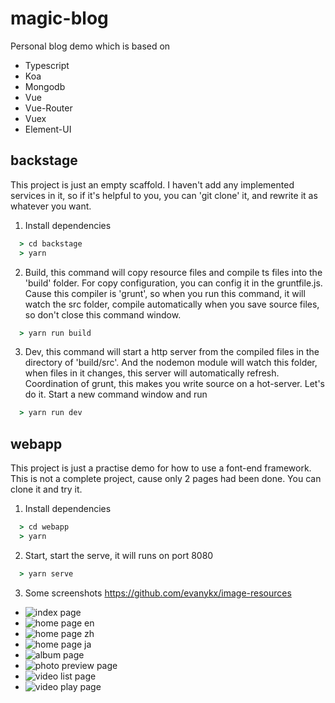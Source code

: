 # magic-blog
Personal blog demo which is based on
- Typescript
- Koa
- Mongodb
- Vue
- Vue-Router
- Vuex
- Element-UI

## backstage
This project is just an empty scaffold. I haven't add any implemented services in it, 
so if it's helpful to you, you can 'git clone' it, and rewrite it as whatever you want.

1. Install dependencies
```cmd
  > cd backstage
  > yarn
```
2. Build, this command will copy resource files and compile ts files into the 'build' folder. For copy configuration, you can config it in the gruntfile.js. Cause this compiler is 'grunt',  so when you run this command, it will watch the src folder, compile automatically when you save source files, so don't close this command window.
```cmd
  > yarn run build
```
3. Dev, this command will start a http server from the compiled files in the directory of 'build/src'. And the nodemon module will watch this folder, when files in it  changes, this server will automatically refresh. Coordination of grunt, this makes you write source on a hot-server. Let's do it. Start a new command window and run 
```cmd
  > yarn run dev
```

## webapp
This project is just a practise demo for how to use a font-end framework. This is not a complete project, cause only 2 pages had been done. You can clone it and try it.
1. Install dependencies
```cmd
  > cd webapp
  > yarn
```
2. Start, start the serve, it will runs on port 8080
```cmd
  > yarn serve
```
3. Some screenshots https://github.com/evanykx/image-resources
- ![index page]("https://github.com/evanykx/image-resources/raw/master/magic-blog-index-page.png")
- ![home page en]("https://github.com/evanykx/image-resources/raw/master/magic-blog-home-en.png")
- ![home page zh]("https://github.com/evanykx/image-resources/raw/master/magic-blog-home-zh.png")
- ![home page ja]("https://github.com/evanykx/image-resources/raw/master/magic-blog-home-ja.png")
- ![album page]("https://github.com/evanykx/image-resources/raw/master/magic-blog-album.png")
- ![photo preview page]("https://github.com/evanykx/raw/master/image-resources/magic-blog-photo.png")
- ![video list page]("https://github.com/evanykx/raw/master/image-resources/magic-blog-video-list.png")
- ![video play page]("https://github.com/evanykx/image-resources/raw/master/magic-blog-video.png")
